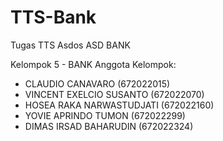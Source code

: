 # TTS-Bank
Tugas TTS Asdos ASD BANK

Kelompok 5 - BANK
Anggota Kelompok:
- CLAUDIO CANAVARO (672022015)
- VINCENT EXELCIO SUSANTO (672022070)
- HOSEA RAKA NARWASTUDJATI (672022160)
- YOVIE APRINDO TUMON (672022299)
- DIMAS IRSAD BAHARUDIN (672022324)
